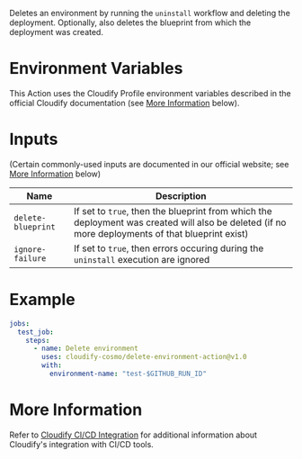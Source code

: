 Deletes an environment by running the `uninstall` workflow and deleting the deployment. Optionally,
also deletes the blueprint from which the deployment was created.

# Environment Variables

This Action uses the Cloudify Profile environment variables described in the official
Cloudify documentation (see [More Information](#more-information) below).

# Inputs

(Certain commonly-used inputs are documented in our official website; see [More Information](#more-information) below)

Name | Description
-----|------------
`delete-blueprint` | If set to `true`, then the blueprint from which the deployment was created will also be deleted (if no more deployments of that blueprint exist)
`ignore-failure` | If set to `true`, then errors occuring during the `uninstall` execution are ignored

# Example

```yaml
jobs:
  test_job:
    steps:
      - name: Delete environment
        uses: cloudify-cosmo/delete-environment-action@v1.0
        with:
          environment-name: "test-$GITHUB_RUN_ID"
```

# More Information

Refer to [Cloudify CI/CD Integration](https://docs.cloudify.co/latest/working_with/integration/) for additional information about
Cloudify's integration with CI/CD tools.
